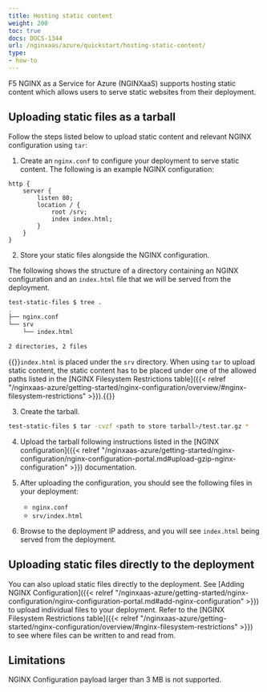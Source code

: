 ```yaml
---
title: Hosting static content
weight: 200
toc: true
docs: DOCS-1344
url: /nginxaas/azure/quickstart/hosting-static-content/
type:
- how-to
---
```



F5 NGINX as a Service for Azure (NGINXaaS) supports hosting static content which allows users to serve static websites from their deployment.

## Uploading static files as a tarball

Follow the steps listed below to upload static content and relevant NGINX configuration using `tar`:

1. Create an `nginx.conf` to configure your deployment to serve static content. The following is an example NGINX configuration:

```nginx
http {
	server {
		listen 80;
		location / {
			root /srv;
			index index.html;
		}
	}
}
```

2. Store your static files alongside the NGINX configuration.

The following shows the structure of a directory containing an NGINX configuration and an `index.html` file that we will be served from the deployment.

```bash
test-static-files $ tree .
.
├── nginx.conf
└── srv
    └── index.html

2 directories, 2 files
```

{{<note>}}`index.html` is placed under the `srv` directory. When using `tar` to upload static content, the static content has to be placed under one of the allowed paths listed in the [NGINX Filesystem Restrictions table]({{< relref "/nginxaas-azure/getting-started/nginx-configuration/overview/#nginx-filesystem-restrictions" >}}).{{</note>}}

3. Create the tarball.

```bash
test-static-files $ tar -cvzf <path to store tarball>/test.tar.gz *
```

4. Upload the tarball following instructions listed in the [NGINX configuration]({{< relref "/nginxaas-azure/getting-started/nginx-configuration/nginx-configuration-portal.md#upload-gzip-nginx-configuration" >}}) documentation.

5. After uploading the configuration, you should see the following files in your deployment:
   - `nginx.conf`
   - `srv/index.html`

6. Browse to the deployment IP address, and you will see `index.html` being served from the deployment.

## Uploading static files directly to the deployment

You can also upload static files directly to the deployment. See [Adding NGINX Configuration]({{< relref "/nginxaas-azure/getting-started/nginx-configuration/nginx-configuration-portal.md#add-nginx-configuration" >}}) to upload individual files to your deployment. Refer to the [NGINX Filesystem Restrictions table]({{< relref "/nginxaas-azure/getting-started/nginx-configuration/overview/#nginx-filesystem-restrictions" >}}) to see where files can be written to and read from.

## Limitations

NGINX Configuration payload larger than 3 MB is not supported.
